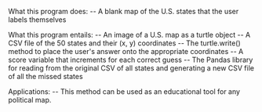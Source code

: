 What this program does: 
-- A blank map of the U.S. states that the user labels themselves

What this program entails:
-- An image of a U.S. map as a turtle object
-- A CSV file of the 50 states and their (x, y) coordinates
-- The turtle.write() method to place the user's answer onto the appropriate coordinates
-- A score variable that increments for each correct guess
-- The Pandas library for reading from the original CSV of all states and generating a new CSV file of all the missed states

Applications: 
-- This method can be used as an educational tool for any political map.
